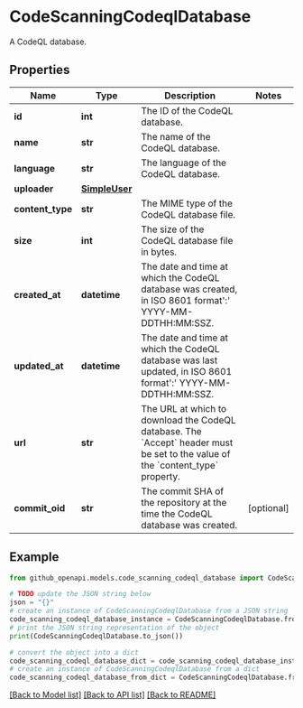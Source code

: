 # CodeScanningCodeqlDatabase

A CodeQL database.

## Properties

Name | Type | Description | Notes
------------ | ------------- | ------------- | -------------
**id** | **int** | The ID of the CodeQL database. | 
**name** | **str** | The name of the CodeQL database. | 
**language** | **str** | The language of the CodeQL database. | 
**uploader** | [**SimpleUser**](SimpleUser.md) |  | 
**content_type** | **str** | The MIME type of the CodeQL database file. | 
**size** | **int** | The size of the CodeQL database file in bytes. | 
**created_at** | **datetime** | The date and time at which the CodeQL database was created, in ISO 8601 format&#39;:&#39; YYYY-MM-DDTHH:MM:SSZ. | 
**updated_at** | **datetime** | The date and time at which the CodeQL database was last updated, in ISO 8601 format&#39;:&#39; YYYY-MM-DDTHH:MM:SSZ. | 
**url** | **str** | The URL at which to download the CodeQL database. The &#x60;Accept&#x60; header must be set to the value of the &#x60;content_type&#x60; property. | 
**commit_oid** | **str** | The commit SHA of the repository at the time the CodeQL database was created. | [optional] 

## Example

```python
from github_openapi.models.code_scanning_codeql_database import CodeScanningCodeqlDatabase

# TODO update the JSON string below
json = "{}"
# create an instance of CodeScanningCodeqlDatabase from a JSON string
code_scanning_codeql_database_instance = CodeScanningCodeqlDatabase.from_json(json)
# print the JSON string representation of the object
print(CodeScanningCodeqlDatabase.to_json())

# convert the object into a dict
code_scanning_codeql_database_dict = code_scanning_codeql_database_instance.to_dict()
# create an instance of CodeScanningCodeqlDatabase from a dict
code_scanning_codeql_database_from_dict = CodeScanningCodeqlDatabase.from_dict(code_scanning_codeql_database_dict)
```
[[Back to Model list]](../README.md#documentation-for-models) [[Back to API list]](../README.md#documentation-for-api-endpoints) [[Back to README]](../README.md)



